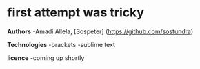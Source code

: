 # first attempt was tricky

**Authors**
-Amadi Allela, [Sospeter] (https://github.com/sostundra)

**Technologies**
-brackets
-sublime text

**licence**
-coming up shortly